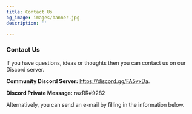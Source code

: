 ```yaml
---
title: Contact Us
bg_image: images/banner.jpg
description: ''

---
```

### Contact Us

If you have questions, ideas or thoughts then you can contact us on our Discord server.

**Community Discord Server:** https://discord.gg/FA5vxDa.

**Discord Private Message:** razRR#9282

Alternatively, you can send an e-mail by filling in the information below.